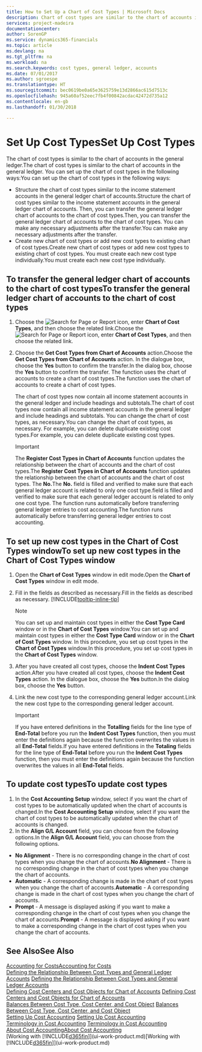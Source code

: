 ```yaml
---
title: How to Set Up a Chart of Cost Types | Microsoft Docs
description: Chart of cost types are similar to the chart of accounts in the general ledger.
services: project-madeira
documentationcenter: 
author: SorenGP
ms.service: dynamics365-financials
ms.topic: article
ms.devlang: na
ms.tgt_pltfrm: na
ms.workload: na
ms.search.keywords: cost types, general ledger, accounts
ms.date: 07/01/2017
ms.author: sgroespe
ms.translationtype: HT
ms.sourcegitcommit: bec0619be0a65e3625759e13d2866ac615d7513c
ms.openlocfilehash: 945a60af52eec7fb4f00842acdac42472d735a12
ms.contentlocale: en-gb
ms.lasthandoff: 01/30/2018

---
```

# <a name="set-up-cost-types"></a><span data-ttu-id="8b141-103">Set Up Cost Types</span><span class="sxs-lookup"><span data-stu-id="8b141-103">Set Up Cost Types</span></span>
<span data-ttu-id="8b141-104">The chart of cost types is similar to the chart of accounts in the general ledger.</span><span class="sxs-lookup"><span data-stu-id="8b141-104">The chart of cost types is similar to the chart of accounts in the general ledger.</span></span> <span data-ttu-id="8b141-105">You can set up the chart of cost types in the following ways:</span><span class="sxs-lookup"><span data-stu-id="8b141-105">You can set up the chart of cost types in the following ways:</span></span>  

-   <span data-ttu-id="8b141-106">Structure the chart of cost types similar to the income statement accounts in the general ledger chart of accounts.</span><span class="sxs-lookup"><span data-stu-id="8b141-106">Structure the chart of cost types similar to the income statement accounts in the general ledger chart of accounts.</span></span> <span data-ttu-id="8b141-107">Then, you can transfer the general ledger chart of accounts to the chart of cost types.</span><span class="sxs-lookup"><span data-stu-id="8b141-107">Then, you can transfer the general ledger chart of accounts to the chart of cost types.</span></span> <span data-ttu-id="8b141-108">You can make any necessary adjustments after the transfer.</span><span class="sxs-lookup"><span data-stu-id="8b141-108">You can make any necessary adjustments after the transfer.</span></span>  
-   <span data-ttu-id="8b141-109">Create new chart of cost types or add new cost types to existing chart of cost types.</span><span class="sxs-lookup"><span data-stu-id="8b141-109">Create new chart of cost types or add new cost types to existing chart of cost types.</span></span> <span data-ttu-id="8b141-110">You must create each new cost type individually.</span><span class="sxs-lookup"><span data-stu-id="8b141-110">You must create each new cost type individually.</span></span>  

## <a name="to-transfer-the-general-ledger-chart-of-accounts-to-the-chart-of-cost-types"></a><span data-ttu-id="8b141-111">To transfer the general ledger chart of accounts to the chart of cost types</span><span class="sxs-lookup"><span data-stu-id="8b141-111">To transfer the general ledger chart of accounts to the chart of cost types</span></span>  
1.  <span data-ttu-id="8b141-112">Choose the ![Search for Page or Report](media/ui-search/search_small.png "Search for Page or Report icon") icon, enter **Chart of Cost Types**, and then choose the related link.</span><span class="sxs-lookup"><span data-stu-id="8b141-112">Choose the ![Search for Page or Report](media/ui-search/search_small.png "Search for Page or Report icon") icon, enter **Chart of Cost Types**, and then choose the related link.</span></span>  
2.  <span data-ttu-id="8b141-113">Choose the **Get Cost Types from Chart of Accounts** action.</span><span class="sxs-lookup"><span data-stu-id="8b141-113">Choose the **Get Cost Types from Chart of Accounts** action.</span></span> <span data-ttu-id="8b141-114">In the dialogue box, choose the **Yes** button to confirm the transfer.</span><span class="sxs-lookup"><span data-stu-id="8b141-114">In the dialog box, choose the **Yes** button to confirm the transfer.</span></span> <span data-ttu-id="8b141-115">The function uses the chart of accounts to create a chart of cost types.</span><span class="sxs-lookup"><span data-stu-id="8b141-115">The function uses the chart of accounts to create a chart of cost types.</span></span>  

    <span data-ttu-id="8b141-116">The chart of cost types now contain all income statement accounts in the general ledger and include headings and subtotals.</span><span class="sxs-lookup"><span data-stu-id="8b141-116">The chart of cost types now contain all income statement accounts in the general ledger and include headings and subtotals.</span></span> <span data-ttu-id="8b141-117">You can change the chart of cost types, as necessary.</span><span class="sxs-lookup"><span data-stu-id="8b141-117">You can change the chart of cost types, as necessary.</span></span> <span data-ttu-id="8b141-118">For example, you can delete duplicate existing cost types.</span><span class="sxs-lookup"><span data-stu-id="8b141-118">For example, you can delete duplicate existing cost types.</span></span>  

    > [!IMPORTANT]  
    >  <span data-ttu-id="8b141-119">The **Register Cost Types in Chart of Accounts** function updates the relationship between the chart of accounts and the chart of cost types.</span><span class="sxs-lookup"><span data-stu-id="8b141-119">The **Register Cost Types in Chart of Accounts** function updates the relationship between the chart of accounts and the chart of cost types.</span></span> <span data-ttu-id="8b141-120">The **No.**</span><span class="sxs-lookup"><span data-stu-id="8b141-120">The **No.**</span></span> <span data-ttu-id="8b141-121">field is filled and verified to make sure that each general ledger account is related to only one cost type.</span><span class="sxs-lookup"><span data-stu-id="8b141-121">field is filled and verified to make sure that each general ledger account is related to only one cost type.</span></span> <span data-ttu-id="8b141-122">The function runs automatically before transferring general ledger entries to cost accounting.</span><span class="sxs-lookup"><span data-stu-id="8b141-122">The function runs automatically before transferring general ledger entries to cost accounting.</span></span>  

## <a name="to-set-up-new-cost-types-in-the-chart-of-cost-types-window"></a><span data-ttu-id="8b141-123">To set up new cost types in the Chart of Cost Types window</span><span class="sxs-lookup"><span data-stu-id="8b141-123">To set up new cost types in the Chart of Cost Types window</span></span>  
1.  <span data-ttu-id="8b141-124">Open the **Chart of Cost Types** window in edit mode.</span><span class="sxs-lookup"><span data-stu-id="8b141-124">Open the **Chart of Cost Types** window in edit mode.</span></span>  
2.  <span data-ttu-id="8b141-125">Fill in the fields as described as necessary.</span><span class="sxs-lookup"><span data-stu-id="8b141-125">Fill in the fields as described as necessary.</span></span> [!INCLUDE[tooltip-inline-tip](includes/tooltip-inline-tip_md.md)]

    > [!NOTE]  
    >  <span data-ttu-id="8b141-126">You can set up and maintain cost types in either the **Cost Type Card** window or in the **Chart of Cost Types** window.</span><span class="sxs-lookup"><span data-stu-id="8b141-126">You can set up and maintain cost types in either the **Cost Type Card** window or in the **Chart of Cost Types** window.</span></span> <span data-ttu-id="8b141-127">In this procedure, you set up cost types in the **Chart of Cost Types** window.</span><span class="sxs-lookup"><span data-stu-id="8b141-127">In this procedure, you set up cost types in the **Chart of Cost Types** window.</span></span>

3.  <span data-ttu-id="8b141-128">After you have created all cost types, choose the **Indent Cost Types** action.</span><span class="sxs-lookup"><span data-stu-id="8b141-128">After you have created all cost types, choose the **Indent Cost Types** action.</span></span> <span data-ttu-id="8b141-129">In the dialogue box, choose the **Yes** button.</span><span class="sxs-lookup"><span data-stu-id="8b141-129">In the dialog box, choose the **Yes** button.</span></span>  
4.  <span data-ttu-id="8b141-130">Link the new cost type to the corresponding general ledger account.</span><span class="sxs-lookup"><span data-stu-id="8b141-130">Link the new cost type to the corresponding general ledger account.</span></span>  

    > [!IMPORTANT]  
    >  <span data-ttu-id="8b141-131">If you have entered definitions in the **Totalling** fields for the line type of **End-Total** before you run the **Indent Cost Types** function, then you must enter the definitions again because the function overwrites the values in all **End-Total** fields.</span><span class="sxs-lookup"><span data-stu-id="8b141-131">If you have entered definitions in the **Totaling** fields for the line type of **End-Total** before you run the **Indent Cost Types** function, then you must enter the definitions again because the function overwrites the values in all **End-Total** fields.</span></span>  

## <a name="to-update-cost-types"></a><span data-ttu-id="8b141-132">To update cost types</span><span class="sxs-lookup"><span data-stu-id="8b141-132">To update cost types</span></span>  
1.  <span data-ttu-id="8b141-133">In the **Cost Accounting Setup** window, select if you want the chart of cost types to be automatically updated when the chart of accounts is changed.</span><span class="sxs-lookup"><span data-stu-id="8b141-133">In the **Cost Accounting Setup** window, select if you want the chart of cost types to be automatically updated when the chart of accounts is changed.</span></span>  
2.  <span data-ttu-id="8b141-134">In the **Align G/L Account** field, you can choose from the following options.</span><span class="sxs-lookup"><span data-stu-id="8b141-134">In the **Align G/L Account** field, you can choose from the following options.</span></span>  

- <span data-ttu-id="8b141-135">**No Alignment** - There is no corresponding change in the chart of cost types when you change the chart of accounts.</span><span class="sxs-lookup"><span data-stu-id="8b141-135">**No Alignment** - There is no corresponding change in the chart of cost types when you change the chart of accounts.</span></span>  
- <span data-ttu-id="8b141-136">**Automatic** - A corresponding change is made in the chart of cost types when you change the chart of accounts.</span><span class="sxs-lookup"><span data-stu-id="8b141-136">**Automatic** - A corresponding change is made in the chart of cost types when you change the chart of accounts.</span></span>  
- <span data-ttu-id="8b141-137">**Prompt** - A message is displayed asking if you want to make a corresponding change in the chart of cost types when you change the chart of accounts.</span><span class="sxs-lookup"><span data-stu-id="8b141-137">**Prompt** - A message is displayed asking if you want to make a corresponding change in the chart of cost types when you change the chart of accounts.</span></span>  

## <a name="see-also"></a><span data-ttu-id="8b141-138">See Also</span><span class="sxs-lookup"><span data-stu-id="8b141-138">See Also</span></span>  
[<span data-ttu-id="8b141-139">Accounting for Costs</span><span class="sxs-lookup"><span data-stu-id="8b141-139">Accounting for Costs</span></span>](finance-manage-cost-accounting.md)  
<span data-ttu-id="8b141-140">[Defining the Relationship Between Cost Types and General Ledger Accounts](finance-defining-the-relationship-between-cost-types-and-general-ledger-accounts.md) </span><span class="sxs-lookup"><span data-stu-id="8b141-140">[Defining the Relationship Between Cost Types and General Ledger Accounts](finance-defining-the-relationship-between-cost-types-and-general-ledger-accounts.md) </span></span>  
<span data-ttu-id="8b141-141">[Defining Cost Centers and Cost Objects for Chart of Accounts](finance-defining-cost-centers-and-cost-objects-for-chart-of-accounts.md) </span><span class="sxs-lookup"><span data-stu-id="8b141-141">[Defining Cost Centers and Cost Objects for Chart of Accounts](finance-defining-cost-centers-and-cost-objects-for-chart-of-accounts.md) </span></span>  
<span data-ttu-id="8b141-142">[Balances Between Cost Type, Cost Center, and Cost Object](finance-balances-between-cost-type-cost-center-and-cost-object.md) </span><span class="sxs-lookup"><span data-stu-id="8b141-142">[Balances Between Cost Type, Cost Center, and Cost Object](finance-balances-between-cost-type-cost-center-and-cost-object.md) </span></span>  
<span data-ttu-id="8b141-143">[Setting Up Cost Accounting](finance-set-up-cost-accounting.md) </span><span class="sxs-lookup"><span data-stu-id="8b141-143">[Setting Up Cost Accounting](finance-set-up-cost-accounting.md) </span></span>  
<span data-ttu-id="8b141-144">[Terminology in Cost Accounting](finance-terminology-in-cost-accounting.md) </span><span class="sxs-lookup"><span data-stu-id="8b141-144">[Terminology in Cost Accounting](finance-terminology-in-cost-accounting.md) </span></span>  
[<span data-ttu-id="8b141-145">About Cost Accounting</span><span class="sxs-lookup"><span data-stu-id="8b141-145">About Cost Accounting</span></span>](finance-about-cost-accounting.md)  
<span data-ttu-id="8b141-146">[Working with [!INCLUDE[d365fin](includes/d365fin_md.md)]](ui-work-product.md)</span><span class="sxs-lookup"><span data-stu-id="8b141-146">[Working with [!INCLUDE[d365fin](includes/d365fin_md.md)]](ui-work-product.md)</span></span>

